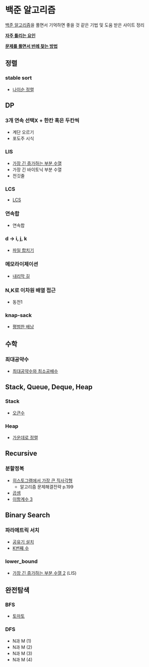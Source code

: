 # 백준 알고리즘
[백준 알고리즘][1]을 풀면서 기억하면 좋을 것 같은 기법 및 도움 받은 사이트 정리

**[자주 틀리는 요인][10]**

**[문제를 풀면서 반례 찾는 방법][9]**

## 정렬
### stable sort
- [나이순 정렬][2]

## DP

### 3개 연속 선택X + 한칸 혹은 두칸씩
- 계단 오르기
- 포도주 시식

### LIS
- [가장 긴 증가하는 부분 수열][3]
- 가장 긴 바이토닉 부분 수열
- 전깃줄

### LCS
- [LCS][4]
 
### 연속합
- 연속합
  
### d -> i, j, k
- [파일 합치기][5]

### 메모라이제이션
- [내리막 길][6]

### N,K로 이차원 배열 접근
- 동전1

### knap-sack
- [평범한 배낭][17]

## 수학

### 최대공약수
- [최대공약수와 최소공배수][7]

## Stack, Queue, Deque, Heap

### Stack
- [오큰수][8]

### Heap
- [가운데로 정렬][11]

## Recursive

### 분할정복
- [히스토그램에서 가장 큰 직사각형][12]
    - 알고리즘 문제해결전략 p.199
- [곱셈][13]
- [이항계수 3][14]

## Binary Search

### 파라메트릭 서치
- [공유기 설치][15]
- [K번째 수][16]

### lower_bound
- [가장 긴 증가하는 부분 수열 2][3] (LIS)

## 완전탐색

### BFS
- [토마토][18]

### DFS
- N과 M (1)
- N과 M (2)
- N과 M (3)
- N과 M (4)


[1]: https://www.acmicpc.net
[2]: https://twpower.github.io/71-use-sort-and-stable_sort-in-cpp
[3]: https://jason9319.tistory.com/113
[4]: https://www.crocus.co.kr/787
[5]: https://www.crocus.co.kr/1073
[6]: https://zorba91.tistory.com/entry/java-백준-알고리즘-1520번-내리막-길-풀이
[7]: https://hyeonstorage.tistory.com/336
[8]: https://justicehui.github.io/ps/2019/07/05/BOJ17298-BOJ17299/
[9]: https://www.acmicpc.net/board/view/25456
[10]: https://www.acmicpc.net/blog/view/70
[11]: https://www.crocus.co.kr/625
[12]: https://favorite-s.tistory.com/entry/6549
[13]: https://m.blog.naver.com/PostView.nhn?blogId=kks227&logNo=220583413569&proxyReferer=https%3A%2F%2Fwww.google.com%2F
[14]: https://onsil-thegreenhouse.github.io/programming/problem/2018/04/02/problem_combination/
[15]: https://meylady.tistory.com/13
[16]: https://stack07142.tistory.com/298
[17]: https://huiyu.tistory.com/entry/DP-01-Knapsack배낭-문제
[18]: https://js1jj2sk3.tistory.com/59